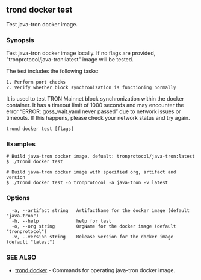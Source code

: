 ## trond docker test

Test java-tron docker image.

### Synopsis

Test java-tron docker image locally. If no flags are provided, "tronprotocol/java-tron:latest" image will be tested.

The test includes the following tasks:

	1. Perform port checks
	2. Verify whether block synchronization is functioning normally

It is used to test TRON Mainnet block synchronization within the docker container. It has a timeout limit of 1000 seconds and may encounter the error “ERROR: goss_wait.yaml never passed” due to network issues or timeouts. If this happens, please check your network status and try again.


```
trond docker test [flags]
```

### Examples

```
# Build java-tron docker image, defualt: tronprotocol/java-tron:latest
$ ./trond docker test

# Build java-tron docker image with specified org, artifact and version
$ ./trond docker test -o tronprotocol -a java-tron -v latest

```

### Options

```
  -a, --artifact string   ArtifactName for the docker image (default "java-tron")
  -h, --help              help for test
  -o, --org string        OrgName for the docker image (default "tronprotocol")
  -v, --version string    Release version for the docker image (default "latest")
```

### SEE ALSO

* [trond docker](trond_docker.md)	 - Commands for operating java-tron docker image.
